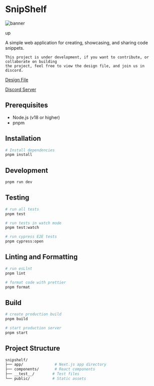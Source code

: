 # SnipShelf

![banner](./public/images/banner.png)

up

A simple web application for creating, showcasing, and sharing code snippets.

```
This project is under development, if you want to contribute, or collaborate on building
the project, feel free to view the design file, and join us in discord.
```

[Design File](https://www.figma.com/design/9TDf4WILFZgTLE8QnjzReO/snippets?node-id=4-71&t=CLPFJOFxpduuhV9t-1)


[Discord Server](https://discord.gg/Tm76EqwJQB)

## Prerequisites

- Node.js (v18 or higher)
- pnpm

## Installation

```bash
# Install dependencies
pnpm install
```

## Development

```bash
pnpm run dev
```

## Testing

```bash
# run all tests
pnpm test

# run tests in watch mode
pnpm test:watch

# run cypress E2E tests
pnpm cypress:open
```

## Linting and Formatting

```bash
# run esLlnt
pnpm lint

# format code with prettier
pnpm format
```

## Build

```bash
# create production build
pnpm build

# start production server
pnpm start
```

## Project Structure

```bash
snipshelf/
├── app/              # Next.js app directory
├── components/       # React components
├── __test__/        # Test files
└── public/          # Static assets
```
